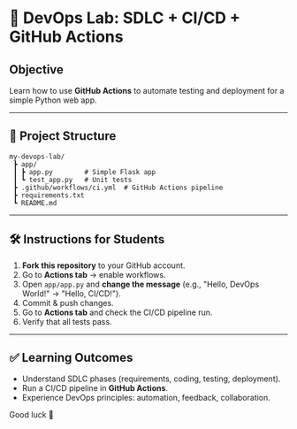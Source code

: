 # 🚀 DevOps Lab: SDLC + CI/CD + GitHub Actions

## Objective
Learn how to use **GitHub Actions** to automate testing and deployment for a simple Python web app.

---

## 📂 Project Structure
```
my-devops-lab/
 ┣ app/
 ┃ ┣ app.py        # Simple Flask app
 ┃ ┗ test_app.py   # Unit tests
 ┣ .github/workflows/ci.yml  # GitHub Actions pipeline
 ┣ requirements.txt
 ┗ README.md
```

---

## 🛠 Instructions for Students
1. **Fork this repository** to your GitHub account.  
2. Go to **Actions tab** → enable workflows.  
3. Open `app/app.py` and **change the message** (e.g., "Hello, DevOps World!" → "Hello, CI/CD!").  
4. Commit & push changes.  
5. Go to **Actions tab** and check the CI/CD pipeline run.  
6. Verify that all tests pass.  

---

## ✅ Learning Outcomes
- Understand SDLC phases (requirements, coding, testing, deployment).  
- Run a CI/CD pipeline in **GitHub Actions**.  
- Experience DevOps principles: automation, feedback, collaboration.  

Good luck 🎯
